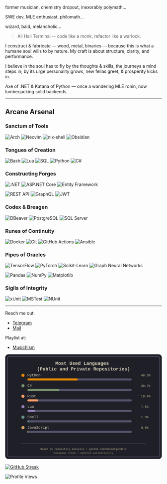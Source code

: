 former musician, chemistry dropout, inexorably polymath...

SWE dev, MLE enthusiast, philomath...

wizard, bald, melancholic...

> All Hail Terminal -- code like a monk, refactor like a warlock.

I construct & fabricate — wood, metal, binaries — because this is what a humane soul wills to by nature. My craft is about structure, clarity, and performance.

I believe in the soul has to fly by the thoughts & skills, the journeys a mind steps in; by its urge personality grows, new fellas greet, & prosperity kicks in.

Axe of .NET & Katana of Python — once a wandering MLE ronin, now lumberjacking solid backends.

---

## Arcane Arsenal

### Sanctum of Tools
![Arch](https://img.shields.io/badge/Arch_Linux-1793D1?style=for-the-badge&color=957FB8)
![Neovim](https://img.shields.io/badge/NeoVim-57A143?style=for-the-badge&color=624C83)
![nix-shell](https://img.shields.io/badge/nix--shell-5277C3?style=for-the-badge&color=B8B4D0)
![Obsidian](https://img.shields.io/badge/Obsidian-483699?style=for-the-badge&color=766B90)

### Tongues of Creation
![Bash](https://img.shields.io/badge/Bash-4EAA25?style=for-the-badge&color=C4746E)
![Lua](https://img.shields.io/badge/Lua-2C2D72?style=for-the-badge&color=D9A594)
![SQL](https://img.shields.io/badge/SQL-4479A1?style=for-the-badge&color=FF5D62)
![Python](https://img.shields.io/badge/Python-3776AB?style=for-the-badge&color=E98A00)
![C#](https://img.shields.io/badge/C%23-239120?style=for-the-badge&color=76946A)

### Constructing Forges
![.NET](https://img.shields.io/badge/.NET-5C2D91?style=for-the-badge&color=56A06A)
![ASP.NET Core](https://img.shields.io/badge/ASP.NET%20Core-5C2D91?style=for-the-badge&color=6F894E)
![Entity Framework](https://img.shields.io/badge/Entity_Framework-5C2D91?style=for-the-badge&color=6E915F)

![REST API](https://img.shields.io/badge/REST_API-lightgrey?style=for-the-badge&color=727169)
![GraphQL](https://img.shields.io/badge/GraphQL-E10098?style=for-the-badge&color=D27E99)
![JWT](https://img.shields.io/badge/JWT-24292F?style=for-the-badge&color=2A2A37)

### Codex & Breagen
![DBeaver](https://img.shields.io/badge/DBeaver-382923?style=for-the-badge&color=D27E99)
![PostgreSQL](https://img.shields.io/badge/PostgreSQL-316192?style=for-the-badge&color=AC7085)
![SQL Server](https://img.shields.io/badge/SQL_Server-CC2927?style=for-the-badge&color=B35B79)
<!-- ![MongoDB](https://img.shields.io/badge/MongoDB-47A248?style=for-the-badge&color=98BB6C) -->
<!-- ![Redis](https://img.shields.io/badge/Redis-DD0000?style=for-the-badge&color=C34043) -->

### Runes of Continuity
![Docker](https://img.shields.io/badge/Docker-2496ED?style=for-the-badge&color=6693BF)
![Git](https://img.shields.io/badge/Git-F05032?style=for-the-badge&color=618BB6)
![GitHub Actions](https://img.shields.io/badge/GitHub_Actions-2088FF?style=for-the-badge&color=7E9CD8)
![Ansible](https://img.shields.io/badge/Ansible-EE0000?style=for-the-badge&color=E46876)

### Pipes of Oracles
![TensorFlow](https://img.shields.io/badge/TensorFlow-FF6F00?style=for-the-badge&color=FF9E3B)
![PyTorch](https://img.shields.io/badge/PyTorch-EE4C2C?style=for-the-badge&color=E82424)
![Scikit-Learn](https://img.shields.io/badge/scikit--learn-F7931E?style=for-the-badge&color=DE9800)
![Graph Neural Networks](https://img.shields.io/badge/GNNs-000000?style=for-the-badge&color=7FB4CA)

![Pandas](https://img.shields.io/badge/Pandas-150458?style=for-the-badge&color=658594)
![NumPy](https://img.shields.io/badge/NumPy-013243?style=for-the-badge&color=7AA89F)
![Matplotlib](https://img.shields.io/badge/Matplotlib-11557C?style=for-the-badge&color=7FB4CA)

### Sigils of Integrity
![xUnit](https://img.shields.io/badge/xUnit-Blue?style=for-the-badge&color=7E9CD8)
![MSTest](https://img.shields.io/badge/MSTest-Blue?style=for-the-badge&color=7FB4CA)
![NUnit](https://img.shields.io/badge/NUnit-Blue?style=for-the-badge&color=658594)

---

Reach me out:
- [Telegram](https://t.me/maninava)
- [Mail](mailto:manihabibinava@gmail.com)

Playlist at:
- [Musichism](https://t.me/Musi_chism)


![Language Stats](https://raw.githubusercontent.com/mavantgarderc/RepositoryScanner/main/assets/languages.svg)

[![GitHub Streak](https://streak-stats.demolab.com/?user=mavantgarderc&theme=onedark-duo)](https://git.io/streak-stats)

![Profile Views](https://komarev.com/ghpvc/?username=ManiHNava&color=red&style=for-the-badge&label=Visited+by)
